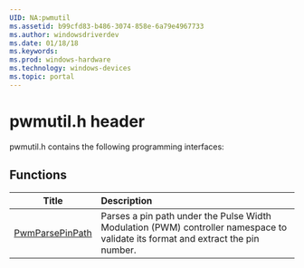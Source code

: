 ```yaml
---
UID: NA:pwmutil
ms.assetid: b99cfd83-b486-3074-858e-6a79e4967733
ms.author: windowsdriverdev
ms.date: 01/18/18
ms.keywords: 
ms.prod: windows-hardware
ms.technology: windows-devices
ms.topic: portal
---
```


# pwmutil.h header



pwmutil.h contains the following programming interfaces:





## Functions
| Title | Description |
| ---- |:---- |
| [PwmParsePinPath](nf-pwmutil-pwmparsepinpath.md) | Parses a pin path under the Pulse Width Modulation (PWM) controller namespace to validate its format and extract the pin number. |